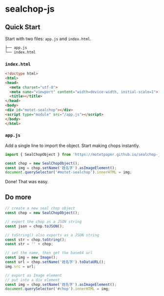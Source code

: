 # sealchop-js

## Quick Start

Start with two files: `app.js` and `index.html`.

```bash
├── app.js
└── index.html
```

### `index.html`

```html
<!doctype html>
<html>
<head>
  <meta charset="utf-8">
  <meta name="viewport" content="width=device-width, initial-scale=1">
  <title></title>
</head>
<body>
<div id="motet-sealchop"></div>
<script type="module" src="/app.js"></script>
</body>
</html>
```

### `app.js`

Add a single line to import the object. Start making chops instantly.

```javascript
import { SealChopObject } from 'https://motetpaper.github.io/sealchop-js/SealChopObject.js'

const chop = new SealChopObject();
const img = chop.setName('姓名字').asImageElement();
document.querySelector('#motet-sealchop').innerHTML = img;
```

Done! That was easy.

## Do more

```javascript
// create a new seal chop object
const chop = new SealChopObject();

// export the chop as a JSON string
const json = chop.toJSON();

// toString() also exports as a JSON string
const str = chop.toString();
const str = '' + chop;

// set the name, then get the base64 url
const img = new Image();
const url = chop.setName('姓名字').toDataURL();
img.src = url;

// export as Image element
// put into a div element
const img = chop.setName('姓名字').asImageElement();
document.querySelector('#chop').innerHTML = img;
```
